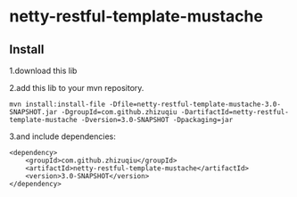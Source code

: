 # netty-restful-template-mustache

Install
---
1.download this lib

2.add this lib to your mvn repository.

```
mvn install:install-file -Dfile=netty-restful-template-mustache-3.0-SNAPSHOT.jar -DgroupId=com.github.zhizuqiu -DartifactId=netty-restful-template-mustache -Dversion=3.0-SNAPSHOT -Dpackaging=jar
```

3.and include dependencies:

```
<dependency>
    <groupId>com.github.zhizuqiu</groupId>
    <artifactId>netty-restful-template-mustache</artifactId>
    <version>3.0-SNAPSHOT</version>
</dependency>
```
